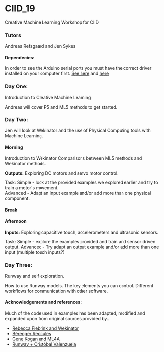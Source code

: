 # CIID_19
Creative Machine Learning Workshop for CIID

### Tutors
Andreas Refsgaard and Jen Sykes

#### Dependecies:
In order to see the Arduino serial ports you must have the correct driver installed on your computer first. 
[See here](https://learn.adafruit.com/adafruit-metro-mini/arduino-ide-usage) and [here](https://www.silabs.com/community/interface/knowledge-base.entry.html/2017/01/10/legacy_os_softwarea-bgvU)

### Day One: 
Introduction to Creative Machine Learning 

Andreas will cover P5 and ML5 methods to get started. 

### Day Two:

Jen will look at Wekinator and the use of Physical Computing tools with Machine Learning. 

#### Morning
Introduction to Wekinator
Comparisons between ML5 methods and Wekinator methods. 

**Outputs:**
Exploring DC motors and servo motor control. 

Task: 
Simple - look at the provided examples we explored earlier and try to train a motor's movement.  
Advanced - Adapt an input example and/or add more than one physical component. 

#### Break 

#### Afternoon
**Inputs:**
Exploring capacitive touch, accelerometers and ultrasonic sensors. 

Task: 
Simple - explore the examples provided and train and sensor driven output. 
Advanced - Try adapt an output example and/or add more than one input (multiple touch inputs?)

### Day Three:
Runway and self exploration. 

How to use Runway models.
The key elements you can control.
Different workflows for communication with other software. 



#### Acknowledgements and references:
Much of the code used in examples has been adapted, modified and expanded upon from original sources provided by...
* [Rebecca Fiebrink and Wekinator](http://www.wekinator.org/examples/)
* [Bérenger Recoules](https://github.com/b2renger/workshop_ml_PCD2019)
* [Gene Kogan and ML4A](https://ml4a.github.io/demos/) 
* [Runway + Cristóbal Valenzuela](https://runwayapp.ai/)
